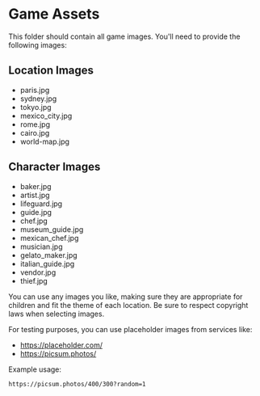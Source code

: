 # Game Assets

This folder should contain all game images. You'll need to provide the following images:

## Location Images
- paris.jpg
- sydney.jpg
- tokyo.jpg
- mexico_city.jpg
- rome.jpg
- cairo.jpg
- world-map.jpg

## Character Images
- baker.jpg
- artist.jpg
- lifeguard.jpg
- guide.jpg
- chef.jpg
- museum_guide.jpg
- mexican_chef.jpg
- musician.jpg
- gelato_maker.jpg
- italian_guide.jpg
- vendor.jpg
- thief.jpg

You can use any images you like, making sure they are appropriate for children and fit the theme of each location. Be sure to respect copyright laws when selecting images.

For testing purposes, you can use placeholder images from services like:
- https://placeholder.com/
- https://picsum.photos/

Example usage:
```
https://picsum.photos/400/300?random=1
```